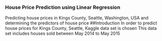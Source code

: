 ### House Price Prediction using Linear Regression
Predicting  house prices in Kings County, Seattle, Washington, USA and determining the predictors of house price
##Introduction
In order to predict house prices for Kings County, Seattle, Kaggle  data set is chosen 
This data set includes houses sold between May 2014 to May 2015

